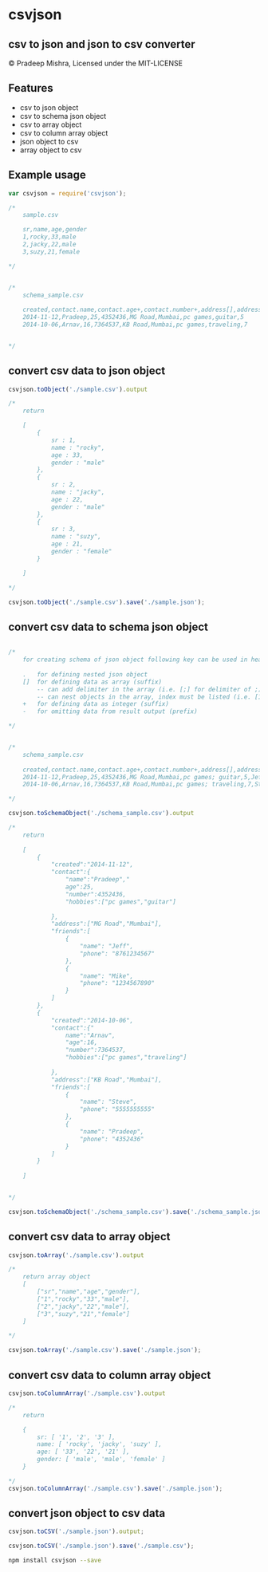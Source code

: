 csvjson
=======

csv to json and json to csv converter
-------------------------------------

&copy; Pradeep Mishra, Licensed under the MIT-LICENSE



Features
--------

* csv to json object
* csv to schema json object
* csv to array object
* csv to column array object
* json object to csv
* array object to csv
 


Example usage
-------------

```javascript
var csvjson = require('csvjson');

/*
    sample.csv

    sr,name,age,gender
    1,rocky,33,male
    2,jacky,22,male
    3,suzy,21,female

*/


/*
    schema_sample.csv
   
    created,contact.name,contact.age+,contact.number+,address[],address[],contact.hobbies[],contact.hobbies[],-id
    2014-11-12,Pradeep,25,4352436,MG Road,Mumbai,pc games,guitar,5
    2014-10-06,Arnav,16,7364537,KB Road,Mumbai,pc games,traveling,7


*/
```

convert csv data to json object 
----------------------------------------
```javascript
csvjson.toObject('./sample.csv').output

/*
	return 

	[
		{
			sr : 1,
			name : "rocky",
			age : 33,
			gender : "male"
		},
		{
			sr : 2,
			name : "jacky",
			age : 22,
			gender : "male"
		},
		{
			sr : 3,
			name : "suzy",
			age : 21,
			gender : "female"
		}

	]

*/

csvjson.toObject('./sample.csv').save('./sample.json');

```
convert csv data to schema json object 
-----------------------------------------------
```javascript

/*
    for creating schema of json object following key can be used in header of csv file:
    
    .   for defining nested json object
    []  for defining data as array (suffix)
        -- can add delimiter in the array (i.e. [;] for delimiter of ;)
        -- can nest objects in the array, index must be listed (i.e. [1] for index 1)
    +   for defining data as integer (suffix)
    -   for omitting data from result output (prefix)

*/


/*
    schema_sample.csv
   
    created,contact.name,contact.age+,contact.number+,address[],address[],contact.hobbies[;],-id,friends[0].name,friends[0].phone,friends[1].name,friends[1].phone
    2014-11-12,Pradeep,25,4352436,MG Road,Mumbai,pc games; guitar,5,Jeff,8761234567,Mike,1234567890
    2014-10-06,Arnav,16,7364537,KB Road,Mumbai,pc games; traveling,7,Steve,555555555,Pradeep,4352436

*/

csvjson.toSchemaObject('./schema_sample.csv').output

/*
    return
    
    [
        {
            "created":"2014-11-12",
            "contact":{
                "name":"Pradeep","
                age":25,
                "number":4352436,
                "hobbies":["pc games","guitar"]
                
            },
            "address":["MG Road","Mumbai"],
            "friends":[
                {
                    "name": "Jeff",
                    "phone": "8761234567"
                },
                {
                    "name": "Mike",
                    "phone": "1234567890"
                }
            ]
        },
        {
            "created":"2014-10-06",
            "contact":{"
                name":"Arnav",
                "age":16,
                "number":7364537,
                "hobbies":["pc games","traveling"]
                
            },
            "address":["KB Road","Mumbai"],
            "friends":[
                {
                    "name": "Steve",
                    "phone": "5555555555"
                },
                {
                    "name": "Pradeep",
                    "phone": "4352436"
                }
            ]
        }
        
    ]


*/

csvjson.toSchemaObject('./schema_sample.csv').save('./schema_sample.json');

```
convert csv data to array object
-----------------------------------------
```javascript
csvjson.toArray('./sample.csv').output

/*
	return array object
	[
		["sr","name","age","gender"],
		["1","rocky","33","male"],
		["2","jacky","22","male"],
		["3","suzy","21","female"]
	]

*/

csvjson.toArray('./sample.csv').save('./sample.json');

```
convert csv data to column array object
---------------------------------------
```javascript
csvjson.toColumnArray('./sample.csv').output

/*
	return 

	{ 
	    sr: [ '1', '2', '3' ],
        name: [ 'rocky', 'jacky', 'suzy' ],
        age: [ '33', '22', '21' ],
        gender: [ 'male', 'male', 'female' ] 
	}

*/
csvjson.toColumnArray('./sample.csv').save('./sample.json');


```
convert json object to csv data
-------------------------------
```javascript
csvjson.toCSV('./sample.json').output;

csvjson.toCSV('./sample.json').save('./sample.csv');

```

```bash
npm install csvjson --save
```
